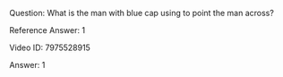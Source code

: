 Question: What is the man with blue cap using to point the man across?

Reference Answer: 1

Video ID: 7975528915

Answer: 1

